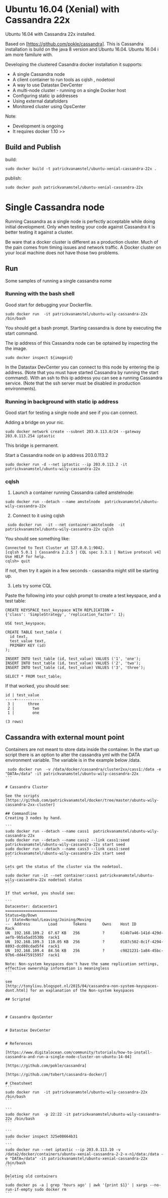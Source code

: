# Ubuntu 16.04 (Xenial) with Cassandra 22x

Ubuntu 16.04 with Cassandra 22x installed.

Based on [https://github.com/pokle/cassandra].
This is Cassandra installation is build on the java 8 version
and Ubuntu 16.04. Ubuntu 16.04 i am more familure with.

Developing the clustered Casandra docker installation it supports:

* A single Cassandra node
* A client container to run tools as cqlsh , nodetool
* A way to use Datastax DevCenter
* A multi-node cluster - running on a single Docker host
* Configuring static ip addresses
* Using external datafolders
* Monitored cluster using OpsCenter

Note:
- Development is ongoing
- It requires docker 1.10 >>


## Build and Publish

build:
```
sudo docker build -t patrickvanamstel/ubuntu-xenial-cassandra-22x .
```
publish:
```
sudo docker push patrickvanamstel/ubuntu-xenial-cassandra-22x
```

# Single Cassandra node
Running Cassandra as a single node is perfectly acceptable while doing
initial development. Only when testing your code against Cassandra it is
better testing it against a cluster.

Be ware that a docker cluster is different as a production cluster. Much
of the pain comes from timing issues and network traffic. A Docker cluster
on your local machine does not have those two problems.

## Run
Some samples of running a single cassandra nome

### Running with the bash shell
Good start for debugging your Dockerfile.

```
sudo docker run  -it patrickvanamstel/ubuntu-wily-cassandra-22x /bin/bash
```
You should get a bash prompt. Starting cassandra is done by executing the start command.

The ip address of this Cassandra node can be optained by inspecting the the image.

```
sudo docker inspect ${imageid}
```

In the Datastax DevCenter you can connect to this node by entering the ip address. (Note that you must have started Cassandra by running the start command). With an ssh to this ip address you can see a running Cassandra service. (Note that the ssh server must be disabled in production environments).


### Running in background with static ip address
Good start for testing a single node and see if you can connect.

Adding a bridge on your nic.
```
sudo docker network create --subnet 203.0.113.0/24 --gateway 203.0.113.254 iptastic
```
This bridge is permanent.

Start a Cassandra node on ip address 203.0.113.2
```
sudo docker run -d --net iptastic --ip 203.0.113.2 -it patrickvanamstel/ubuntu-wily-cassandra-22x

```

### cqlsh

1. Launch a container running Cassandra called amstelnode:

```
sudo docker run --detach --name amstelnode  patrickvanamstel/ubuntu-wily-cassandra-22x
```

2. Connect to it using cqlsh

```
 sudo docker run  -it --net container:amstelnode  -it patrickvanamstel/ubuntu-wily-cassandra-22x cqlsh
```

You should see something like:
```
Connected to Test Cluster at 127.0.0.1:9042.
[cqlsh 5.0.1 | Cassandra 2.2.5 | CQL spec 3.3.1 | Native protocol v4]
Use HELP for help.
cqlsh> quit

```

If not, then try it again in a few seconds - cassandra might still be starting up.

3. Lets try some CQL

Paste the following into your cqlsh prompt to create a test keyspace, and a test table:

```
CREATE KEYSPACE test_keyspace WITH REPLICATION =
{'class': 'SimpleStrategy', 'replication_factor': 1};

USE test_keyspace;

CREATE TABLE test_table (
  id text,
  test_value text,
  PRIMARY KEY (id)
);

INSERT INTO test_table (id, test_value) VALUES ('1', 'one');
INSERT INTO test_table (id, test_value) VALUES ('2', 'two');
INSERT INTO test_table (id, test_value) VALUES ('3', 'three');

SELECT * FROM test_table;
```

If that worked, you should see:
```
id | test_value
----+------------
 3 |      three
 2 |        two
 1 |        one

(3 rows)
```

## Cassandra with external mount point

Containers are not meant to store data inside the container.
In the start up script there is an option to alter the cassandra yml
with the DATA environment variable. The variable is in the example
below /data.

````
 sudo docker run  -v /data/docker/cassandra/cluster2xx/cass1:/data -e "DATA=/data" -it patrickvanamstel/ubuntu-wily-cassandra-22x
```

# Cassandra Cluster

See the scripts
[https://github.com/patrickvanamstel/docker/tree/master/ubuntu-wily-cassandra-2xx-cluster]

## Commandline
Creating 3 nodes by hand.

```
sudo docker run --detach --name cass1  patrickvanamstel/ubuntu-wily-cassandra-22x
sudo docker run --detach --name cass2 --link cass1:seed  patrickvanamstel/ubuntu-wily-cassandra-22x start seed
sudo docker run --detach --name cass3 --link cass1:seed  patrickvanamstel/ubuntu-wily-cassandra-22x start seed
```

Lets get the status of the cluster via the nodetool.
```
sudo docker run -it --net container:cass1 patrickvanamstel/ubuntu-wily-cassandra-22x nodetool status
```

If that worked, you should see:

```
Datacenter: datacenter1
=======================
Status=Up/Down
|/ State=Normal/Leaving/Joining/Moving
--  Address        Load       Tokens       Owns    Host ID                               Rack
UN  192.168.109.2  67.67 KB   256          ?       614b7a46-141d-429d-aefb-9b5a5ad3530b  rack1
UN  192.168.109.3  110.05 KB  256          ?       0187c502-8c1f-4294-8893-dcd08cdad5f4  rack1
UN  192.168.109.4  84.56 KB   256          ?       c9821231-1a84-45bc-97b6-dd4475915957  rack1

Note: Non-system keyspaces don't have the same replication settings, effective ownership information is meaningless
```

see
[http://tonylixu.blogspot.nl/2015/04/cassandra-non-system-keyspaces-dont.html] for an explanation of the Non-system keyspaces

## Scripted



# Cassandra OpsCenter


# Datastax DevCenter


# References

[https://www.digitalocean.com/community/tutorials/how-to-install-cassandra-and-run-a-single-node-cluster-on-ubuntu-14-04]

[https://github.com/pokle/cassandra]

[https://github.com/tobert/cassandra-docker/]

# Cheatsheet
```
sudo docker run  -it patrickvanamstel/ubuntu-wily-cassandra-22x /bin/bash
```

```
sudo docker run  -p 22:22 -it patrickvanamstel/ubuntu-wily-cassandra-22x /bin/bash
```

```
sudo docker inspect 325e08664b31
```
```
sudo docker run --net iptastic --ip 203.0.113.10 -v /data2/docker/containers/ubuntu-xenial-cassandra-2-2-x-n1/data:/data -e "DATA=/data" -it patrickvanamstel/ubuntu-xenial-cassandra-22x /bin/bash
```

Deleting old containers
```
sudo docker ps -a | grep 'hours ago' | awk '{print $1}' | xargs --no-run-if-empty sudo docker rm
```
